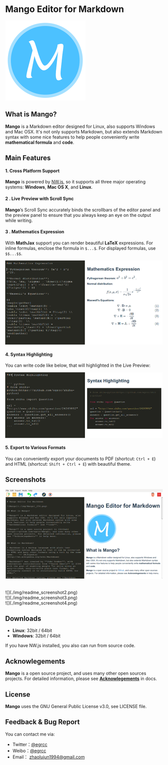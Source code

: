 
# Mango Editor for Markdown

![Mango](./img/Mango1_256.png)

## What is Mango?

**Mango** is a Markdown editor designed for Linux, also supports Windows and Mac OSX. It's not only supports Markdown, but also extends Markdown syntax with some nice features to help people conveniently write **mathematical formula** and **code**.

## Main Features

#### 1. Cross Platform Support

**Mango** is powered by [NW.js](http://nwjs.io/), so it supports all three major operating systems: **Windows**, **Mac OS X**, and **Linux**. 

#### 2 . Live Preview with Scroll Sync

**Mango**’s Scroll Sync accurately binds the scrollbars of the editor panel and the preview panel to ensure that you always keep an eye on the output while writing.

#### 3 . Mathematics Expression

With **MathJax** support you can render beautiful **LaTeX** expressions. For inline formulas, enclose the formula in `$...$`. For displayed formulas, use `$$...$$`. 

![](./img/readme_math.png)

    
    
                            
#### 4. Syntax Highlighting 

You can write code like below, that will highlighted in the Live Preview:

![](./img/readme_code.png)

#### 5. Export to Various Formats 

You can conveniently export your documents to PDF (shortcut: `Ctrl + E`) and HTML (shortcut: `Shift + Ctrl + E`) with beautiful theme.

## Screenshots

![](./img/readme_screenshot1.png)


</br>
![](./img/readme_screenshot2.png)

</br>
![](./img/readme_screenshot3.png)

</br>
![](./img/readme_screenshot4.png)

## Downloads

- **Linux**: 32bit / 64bit
- **Windows**: 32bit / 64bit

If you have NW.js installed, you also can run from source code.

## Acknowlegements

**Mango** is a open source project, and uses many other open sources projects. For detailed information, please see [**Acknowlegements**](./docs/Acknowlegements.md) in docs. 

## License

**Mango** uses the GNU General Public License v3.0, see LICENSE file.

## Feedback & Bug Report

You can contact me via:

- Twitter：[@egrcc](https://twitter.com/egrcc)
- Weibo：[@egrcc](http://weibo.com/u/2948739432)
- Email： [zhaolujun1994@gmail.com](mailto:zhaolujun1994@gmail.com)